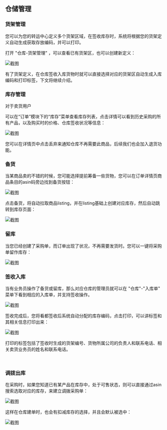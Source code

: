 ## 仓储管理

### 货架管理

您可以为您的转运中心定义多个货架区域，在签收库存时，系统将根据您的货架定义自动生成获取存放编码，并可以打印。

打开 "仓库-货架管理" ，可以查看已有货架区，也可以创建新定义：

<img src="https://oss.yboom.cn/resource/guide-doc/6a6c17a24e0ef81ae2996c72a47b733e.png" alt="截图" style="zoom:100%;" />

有了货架定义，在仓库签收入库货物时就可以直接选择对应的货架区自动生成入库编码和打印标签，下文将继续介绍。

### 库存管理

对于卖货用户

可以在“订单”模块下的“库存”菜单查看库存列表，点击详情可以看到历史采购的所有产品，以及购买时的价格、仓库签收状况等信息：

![截图](https://oss.yboom.cn/resource/guide-doc/040880246ccca8cfbbfd398aaaccfe58.png)

您可以在详情页中点击丢弃来通知仓库不再需要此商品，后续我们也会加入退货功能。

### 备货

当某商品卖的不错的时候，您可能选择提前筹备一些货物，您可以在订单详情页商品条目的asin码旁边找到备货按钮：

![截图](https://oss.yboom.cn/resource/guide-doc/cb8033927cdc8ccae5589b08c94b9fb9.png)

点击备货，将自动拉取商品listing，并在listing基础上创建对应库存，然后自动跳转到库存页面：

![截图](https://oss.yboom.cn/resource/guide-doc/0d0004f9834a92e322cda13872b6e43b.png)

### 留库

当您已经创建了采购单，而订单出现了状况，不再需要发货时。您可以一键将采购单留作库存：

![截图](https://oss.yboom.cn/resource/guide-doc/f3a2dbfb522658eee289361b7440165b.png)

### 签收入库

当有业务员操作了备货或留库，那么对应仓库的管理员就可以在 "仓库"-"入库单" 菜单下看到相应的入库单，并支持签收操作。

<img src="https://oss.yboom.cn/resource/guide-doc/bbcbb99fa22d8542150b9ede15d64178.png" alt="截图" style="zoom:100%;" />

签收完成后，您将看都签收后系统自动分配的库存编码，点击打印，可以讲标签和其相关信息打印出来：

![截图](https://oss.yboom.cn/resource/guide-doc/268dea066f272a7ce78f9100f9e8d5f8.png)

打印的标签包括了签收时生成的货架编号、货物所属公司的负责人和联系电话、相关卖货业务员的姓名和联系电话。

<br/>

### 调拨出库

在采购时，如果您知道已有某产品在库存中，处于可售状态，则可以直接通过asin搜索选取对应的库存，来建立调拨采购单：

![截图](https://oss.yboom.cn/resource/guide-doc/55a36f391790666601c49a3dbf0cfc11.png)

这样在仓库建单时，也会有扣减库存的选择，并且会默认被选中：

![截图](https://oss.yboom.cn/resource/guide-doc/4d4b02ecd4e4eae9064b6e3eed9e9c55.png)